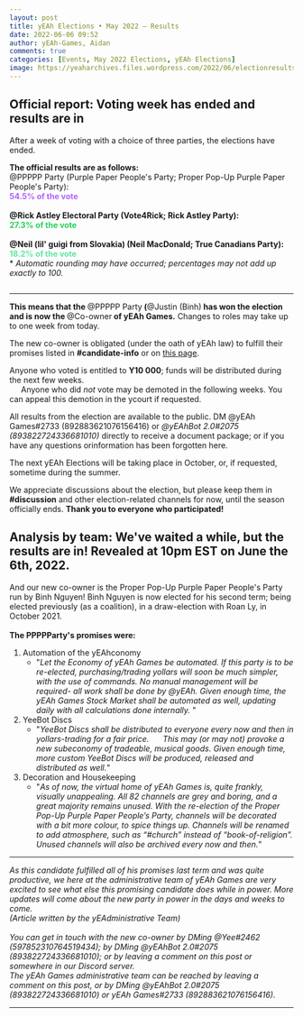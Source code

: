 ```yaml
---
layout: post
title: yEAh Elections • May 2022 — Results
date: 2022-06-06 09:52
author: yEAh-Games, Aidan
comments: true
categories: [Events, May 2022 Elections, yEAh Elections]
image: https://yeaharchives.files.wordpress.com/2022/06/electionresults-thumb.png
---
```

<!-- wp:heading -->
<h2><strong>Official report: Voting week has ended and results are in</strong></h2>
<!-- /wp:heading -->

<!-- wp:paragraph -->
<p>After a week of voting with a choice of three parties, the elections have ended. </p>
<!-- /wp:paragraph -->

<!-- wp:paragraph -->
<p><strong>The official results are as follows:</strong> <br>@PPPPP Party (Purple Paper People's Party; Proper Pop-Up Purple Paper People's Party): <br><mark style="background-color:rgba(0, 0, 0, 0);color:#b061ff;" class="has-inline-color"><strong>54.5% of the vote</strong> </mark><br><br><strong>@Rick Astley Electoral Party (Vote4Rick; Rick Astley Party): </strong><br><strong><mark style="background-color:rgba(0, 0, 0, 0);color:#24d158;" class="has-inline-color">27.3% of the vote</mark></strong> <br><br><strong>@Neil (lil' guigi from Slovakia) (Neil MacDonald; True Canadians Party): </strong><br><mark style="background-color:rgba(0, 0, 0, 0);color:#5de89e;" class="has-inline-color"><strong>18.2% of the vote</strong> </mark><br>* <em>Automatic rounding may have occurred; percentages may not add up exactly to 100.</em> </p>
<!-- /wp:paragraph -->

<!-- wp:image {"id":528,"sizeSlug":"large","linkDestination":"none"} -->
<figure class="wp-block-image size-large"><img src="https://yeaharchives.files.wordpress.com/2022/06/image-4.png?w=540" alt="" class="wp-image-528" /></figure>
<!-- /wp:image -->

<!-- wp:separator -->
<hr class="wp-block-separator has-alpha-channel-opacity" />
<!-- /wp:separator -->

<!-- wp:paragraph -->
<p><strong>This means that the </strong>@PPPPP Party<strong> (</strong>@Justin (Binh)<strong> has won the election and is now the </strong>@Co-owner<strong> of yEAh Games.</strong> Changes to roles may take up to one week from today. </p>
<!-- /wp:paragraph -->

<!-- wp:paragraph -->
<p>The new co-owner is obligated (under the oath of yEAh law) to fulfill their promises listed in <strong>#candidate-info</strong> or on <a href="https://yeaharchives.wordpress.com/2022/05/30/may-2022-candidates/">this page</a>. </p>
<!-- /wp:paragraph -->

<!-- wp:paragraph -->
<p>Anyone who voted is entitled to <strong>Y10 000</strong>; funds will be distributed during the next few weeks.<br> ⠀⠀Anyone who did <em>not</em> vote may be demoted in the following weeks. You can appeal this demotion in the ycourt if requested. </p>
<!-- /wp:paragraph -->

<!-- wp:paragraph -->
<p>All results from the election are available to the public. DM @yEAh Games#2733 (892883621076156416) or <em>@yEAhBot 2.0#2075 (893822724336681010)</em> directly to receive a document package; or if you have any questions orinformation has been forgotten here. </p>
<!-- /wp:paragraph -->

<!-- wp:paragraph -->
<p>The next yEAh Elections will be taking place in October, or, if requested, sometime during the summer. </p>
<!-- /wp:paragraph -->

<!-- wp:paragraph -->
<p>We appreciate discussions about the election, but please keep them in <strong>#discussion</strong> and other election-related channels for now, until the season officially ends. <strong>Thank you to everyone who participated!</strong></p>
<!-- /wp:paragraph -->

<!-- wp:heading -->
<h2>Analysis by team: We've waited a while, but the results are in! Revealed at 10pm EST on June the 6th, 2022.</h2>
<!-- /wp:heading -->

<!-- wp:paragraph -->
<p>And our new co-owner is the Proper Pop-Up Purple Paper People's Party run by Binh Nguyen! Binh Nguyen is now elected for his second term; being elected previously (as a coalition), in a draw-election with Roan Ly, in October 2021. <br><br><strong>The PPPPParty's promises were:</strong></p>
<!-- /wp:paragraph -->

<!-- wp:list {"ordered":true} -->
<ol><li>Automation of the yEAhconomy<ul><li>"<em>Let the Economy of yEAh Games be automated. If this party is to be re-elected, purchasing/trading yollars will soon be much simpler, with the use of commands.</em>&nbsp;<em>No manual management will be required- all work shall be done by @yEAh.</em>&nbsp;<em>Given enough time, the yEAh Games Stock Market shall be automated as well, updating daily with all calculations done internally.</em>&nbsp;"</li></ul></li><li>YeeBot Discs<ul><li>"<em>YeeBot Discs shall be distributed to everyone every now and then in yollars-trading for a fair price.</em>&nbsp;⠀⠀<em>This may (or may not) provoke a new subeconomy of tradeable, musical goods.</em>&nbsp;<em>Given enough time, more custom YeeBot Discs will be produced, released and distributed as well.</em>"&nbsp;</li></ul></li><li>Decoration and Housekeeping<ul><li>"<em>As of now, the virtual home of yEAh Games is, quite frankly, visually unappealing. All 82 channels are grey and boring, and a great majority remains unused.</em>&nbsp;<em>With the re-election of the Proper Pop-Up Purple Paper People’s Party, channels will be decorated with a bit more colour, to spice things up. Channels will be renamed to add atmosphere, such as “#church” instead of “book-of-religion”. Unused channels will also be archived every now and then.</em>"</li></ul></li></ol>
<!-- /wp:list -->

<!-- wp:separator -->
<hr class="wp-block-separator has-alpha-channel-opacity" />
<!-- /wp:separator -->

<!-- wp:paragraph -->
<p><em>As this candidate fulfilled all of his promises last term and was quite productive, we here at the administrative team of yEAh Games are very excited to see what else this promising candidate does while in power. More updates will come about the new party in power in the days and weeks to come. </em><br><em>(Article written by the yEAdministrative Team)</em><br><br><em>You can get in touch with the new co-owner by DMing @Yee#2462 (597852310764519434); by DMing @yEAhBot 2.0#2075 (893822724336681010); or by leaving a comment on this post or somewhere in our Discord server.<br>The yEAh Games administrative team can be reached by leaving a comment on this post, or by DMing @yEAhBot 2.0#2075 (893822724336681010) or yEAh Games#2733 (892883621076156416).</em></p>
<!-- /wp:paragraph -->

<!-- wp:separator -->
<hr class="wp-block-separator has-alpha-channel-opacity" />
<!-- /wp:separator -->
